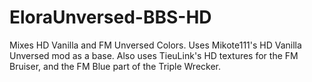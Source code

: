 # EloraUnversed-BBS-HD 
Mixes HD Vanilla and FM Unversed Colors. Uses Mikote111's HD Vanilla Unversed mod as a base.
Also uses TieuLink's HD textures for the FM Bruiser, and the FM Blue part of the Triple Wrecker.
